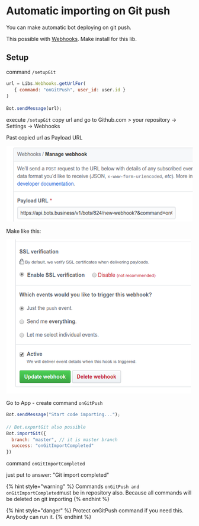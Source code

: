 # Automatic importing on Git push

You can make automatic bot deploying on git push. 

This possible with [Webhooks](https://help.bots.business/libs/webhooks-lib). Make install for this lib.

## Setup

command `/setupGit`

```javascript
url = Libs.Webhooks.getUrlFor(
   { command: "onGitPush", user_id: user.id }
)

Bot.sendMessage(url);
```

execute `/setupGit` copy url and go to Github.com &gt; your repository -&gt; Settings -&gt; Webhooks

Past copied url as Payload URL

![](../.gitbook/assets/image%20%2836%29.png)

Make like this:

![](../.gitbook/assets/image%20%2841%29.png)

Go to App - create command `onGitPush`

```javascript
Bot.sendMessage("Start code importing...");

// Bot.exportGit also possible
Bot.importGit({
  branch: "master", // it is master branch
  success: "onGitImportCompleted"
})
```

command `onGitImportCompleted`

just put to answer: "Git import completed"

{% hint style="warning" %}
Commands `onGitPush and onGitImportCompleted`must be in repository also. Because all commands will be deleted on git importing
{% endhint %}

{% hint style="danger" %}
Protect onGitPush command if you need this. Anybody can run it. 
{% endhint %}





